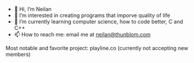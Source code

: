 - 👋 Hi, I’m Neilan
- 👀 I’m interested in creating programs that imporve quality of life
- 🌱 I’m currently learning computer science, how to code better, C and C++
- 📫 How to reach me: email me at neilan@thunblom.com

Most notable and favorite project: playline.co (currently not accepting new members)

